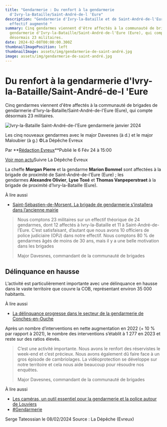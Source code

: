 ```yaml
---
title: "Gendarmerie : Du renfort à la gendarmerie
  d'Ivry-la-Bataille/Saint-André-de-l 'Eure"
description: "Gendarmerie d'Ivry-la-Bataille et de Saint-André-de-l'Eure -
  effectif augmenté "
summary: Cinq gendarmes viennent d'être affectés à la communauté de brigades de
  gendarmerie d'Ivry-la-Bataille/Saint-André-de-l'Eure (Eure), qui compte
  désormais 23 militaires.
date: 2024-02-08T00:00:00.300Z
thumbnailImagePosition: left
thumbnailImage: assets/img/gendarmerie-de-saint-andré.jpg
image: assets/img/gendarmerie-de-saint-andré.jpg
---
```

<!--StartFragment-->

# Du renfort à la gendarmerie d'Ivry-la-Bataille/Saint-André-de-l 'Eure

Cinq gendarmes viennent d'être affectés à la communauté de brigades de gendarmerie d'Ivry-la-Bataille/Saint-André-de-l'Eure (Eure), qui compte désormais 23 militaires.

![Ivry-la-Bataille Saint-André-de-l'Eure gendarmerie janvier 2024](https://static.actu.fr/uploads/2024/01/b95c839081b56ad5c839081b5716c8v-960x640.jpg)

Les cinq nouveaux gendarmes avec le major Davesnes (à d.) et le major Maloubier (à g.) ©La Dépêche Evreux

Par **[Rédaction Evreux](https://actu.fr/auteur/redaction-evreux "Consulter tous les articles de Rédaction Evreux")**Publié le 6 Fév 24 à 15:00  

[Voir mon actu](https://actu.fr/mon-actu)Suivre La Dépêche Évreux

La cheffe **Morgan Pierre** et la gendarme **Marion Bommel** sont affectées à la brigade de proximité de Saint-André-de-l’Eure (Eure) ; les gendarmes **Alexandre Olivier**, **Lyse Toxé** et **Thomas Vanpeperstraet** à la brigade de proximité d’Ivry-la-Bataille (Eure).

À lire aussi

* [Saint-Sébastien-de-Morsent. La brigade de gendarmerie s’installera dans l’ancienne mairie](https://actu.fr/normandie/saint-sebastien-de-morsent_27602/saint-sebastien-de-morsent-la-brigade-de-gendarmerie-sinstallera-dans-lancienne-mairie_60385972.html)

> Nous comptons 23 militaires sur un effectif théorique de 24 gendarmes, dont 12 affectés à Ivry-la-Bataille et 11 à Saint-André-de-l’Eure. C’est satisfaisant, d’autant que nous avons 10 officiers de police judiciaire (OPJ) dans notre effectif. Nous comptons 80 % de gendarmes âgés de moins de 30 ans, mais il y a une belle motivation dans les brigades
>
> Major Davesnes, commandant de la communauté de brigades

## Délinquance en hausse

L’activité est particulièrement importante avec une délinquance en hausse dans le vaste territoire que couvre la COB, représentant environ 35 000 habitants.

À lire aussi

* [La délinquance progresse dans le secteur de la gendarmerie de Conches-en-Ouche](https://actu.fr/normandie/conches-en-ouche_27165/la-delinquance-progresse-dans-le-secteur-de-la-gendarmerie-de-conches-en-ouche_60247078.html)

Après un nombre d’interventions en nette augmentation en 2022 (+ 10 % par rapport à 2021), le nombre des interventions s’établit à 1 277 en 2023 et reste sur des ratios élevés.

> C’est une activité importante. Nous avons le renfort des réservistes le week-end et c’est précieux. Nous avons également dû faire face à un gros épisode de cambriolages. La vidéoprotection se développe sur notre territoire et cela nous aide beaucoup pour résoudre nos enquêtes.
>
> Major Davesnes, commandant de la communauté de brigades

À lire aussi

* [Les caméras, un outil essentiel pour la gendarmerie et la police autour de Louviers](https://actu.fr/normandie/louviers_27375/les-cameras-un-outil-essentiel-pour-la-gendarmerie-et-la-police-autour-de-louviers_60541298.html)
* [\#Gendarmerie](https://actu.fr/tag/gendarmerie)

S﻿erge Tateossian le 08/02/2024   Source : La Dépêche (Evreux)